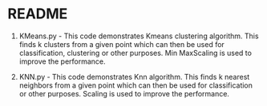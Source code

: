 # README

1) KMeans.py - This code demonstrates Kmeans clustering algorithm. This finds k clusters from a given point which can then be used for classification, clustering or other purposes. 
Min MaxScaling is used to improve the performance.

2) KNN.py - This code demonstrates Knn algorithm. This finds k nearest neighbors from a given point which can then be used for classification or other purposes. 
Scaling is used to improve the performance.
